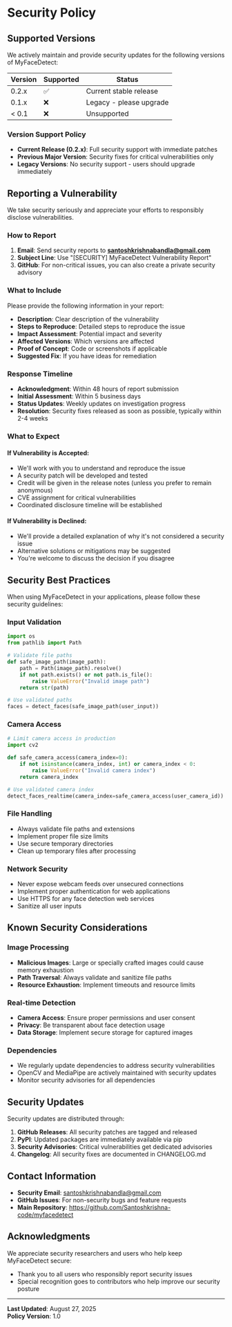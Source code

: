 # Security Policy

## Supported Versions

We actively maintain and provide security updates for the following versions of MyFaceDetect:

| Version | Supported          | Status |
| ------- | ------------------ | ------ |
| 0.2.x   | :white_check_mark: | Current stable release |
| 0.1.x   | :x:                | Legacy - please upgrade |
| < 0.1   | :x:                | Unsupported |

### Version Support Policy

- **Current Release (0.2.x)**: Full security support with immediate patches
- **Previous Major Version**: Security fixes for critical vulnerabilities only
- **Legacy Versions**: No security support - users should upgrade immediately

## Reporting a Vulnerability

We take security seriously and appreciate your efforts to responsibly disclose vulnerabilities.

### How to Report

1. **Email**: Send security reports to **santoshkrishnabandla@gmail.com**
2. **Subject Line**: Use "[SECURITY] MyFaceDetect Vulnerability Report"
3. **GitHub**: For non-critical issues, you can also create a private security advisory

### What to Include

Please provide the following information in your report:

- **Description**: Clear description of the vulnerability
- **Steps to Reproduce**: Detailed steps to reproduce the issue
- **Impact Assessment**: Potential impact and severity
- **Affected Versions**: Which versions are affected
- **Proof of Concept**: Code or screenshots if applicable
- **Suggested Fix**: If you have ideas for remediation

### Response Timeline

- **Acknowledgment**: Within 48 hours of report submission
- **Initial Assessment**: Within 5 business days
- **Status Updates**: Weekly updates on investigation progress
- **Resolution**: Security fixes released as soon as possible, typically within 2-4 weeks

### What to Expect

#### If Vulnerability is Accepted:
- We'll work with you to understand and reproduce the issue
- A security patch will be developed and tested
- Credit will be given in the release notes (unless you prefer to remain anonymous)
- CVE assignment for critical vulnerabilities
- Coordinated disclosure timeline will be established

#### If Vulnerability is Declined:
- We'll provide a detailed explanation of why it's not considered a security issue
- Alternative solutions or mitigations may be suggested
- You're welcome to discuss the decision if you disagree

## Security Best Practices

When using MyFaceDetect in your applications, please follow these security guidelines:

### Input Validation
```python
import os
from pathlib import Path

# Validate file paths
def safe_image_path(image_path):
    path = Path(image_path).resolve()
    if not path.exists() or not path.is_file():
        raise ValueError("Invalid image path")
    return str(path)

# Use validated paths
faces = detect_faces(safe_image_path(user_input))
```

### Camera Access
```python
# Limit camera access in production
import cv2

def safe_camera_access(camera_index=0):
    if not isinstance(camera_index, int) or camera_index < 0:
        raise ValueError("Invalid camera index")
    return camera_index

# Use validated camera index
detect_faces_realtime(camera_index=safe_camera_access(user_camera_id))
```

### File Handling
- Always validate file paths and extensions
- Implement proper file size limits
- Use secure temporary directories
- Clean up temporary files after processing

### Network Security
- Never expose webcam feeds over unsecured connections
- Implement proper authentication for web applications
- Use HTTPS for any face detection web services
- Sanitize all user inputs

## Known Security Considerations

### Image Processing
- **Malicious Images**: Large or specially crafted images could cause memory exhaustion
- **Path Traversal**: Always validate and sanitize file paths
- **Resource Exhaustion**: Implement timeouts and resource limits

### Real-time Detection
- **Camera Access**: Ensure proper permissions and user consent
- **Privacy**: Be transparent about face detection usage
- **Data Storage**: Implement secure storage for captured images

### Dependencies
- We regularly update dependencies to address security vulnerabilities
- OpenCV and MediaPipe are actively maintained with security updates
- Monitor security advisories for all dependencies

## Security Updates

Security updates are distributed through:

1. **GitHub Releases**: All security patches are tagged and released
2. **PyPI**: Updated packages are immediately available via pip
3. **Security Advisories**: Critical vulnerabilities get dedicated advisories
4. **Changelog**: All security fixes are documented in CHANGELOG.md

## Contact Information

- **Security Email**: santoshkrishnabandla@gmail.com
- **GitHub Issues**: For non-security bugs and feature requests
- **Main Repository**: https://github.com/Santoshkrishna-code/myfacedetect

## Acknowledgments

We appreciate security researchers and users who help keep MyFaceDetect secure:

- Thank you to all users who responsibly report security issues
- Special recognition goes to contributors who help improve our security posture

---

**Last Updated**: August 27, 2025  
**Policy Version**: 1.0
